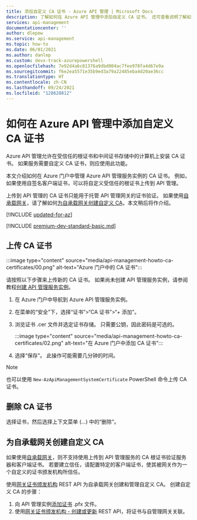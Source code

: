 ```yaml
---
title: 添加自定义 CA 证书 - Azure API 管理 | Microsoft Docs
description: 了解如何在 Azure API 管理中添加自定义 CA 证书。 还可查看说明了解如何删除证书。
services: api-management
documentationcenter: ''
author: dlepow
ms.service: api-management
ms.topic: how-to
ms.date: 06/01/2021
ms.author: danlep
ms.custom: devx-track-azurepowershell
ms.openlocfilehash: 7e92d4a6c81376a9dbd004ac7fee978fa4d67e9a
ms.sourcegitcommit: f6e2ea5571e35b9ed3a79a22485eba4d20ae36cc
ms.translationtype: HT
ms.contentlocale: zh-CN
ms.lasthandoff: 09/24/2021
ms.locfileid: "128628812"
---
```

# <a name="how-to-add-a-custom-ca-certificate-in-azure-api-management"></a>如何在 Azure API 管理中添加自定义 CA 证书

Azure API 管理允许在受信任的根证书和中间证书存储中的计算机上安装 CA 证书。 如果服务需要自定义 CA 证书，则应使用此功能。

本文介绍如何在 Azure 门户中管理 Azure API 管理服务实例的 CA 证书。 例如，如果使用自签名客户端证书，可以将自定义受信任的根证书上传到 API 管理。 

上传到 API 管理的 CA 证书只能用于托管 API 管理网关的证书验证。 如果使用[自承载网关](self-hosted-gateway-overview.md)，请了解如何[为自承载网关创建自定义 CA](#create-custom-ca-for-self-hosted-gateway)，本文稍后将作介绍。

[!INCLUDE [updated-for-az](../../includes/updated-for-az.md)]

[!INCLUDE [premium-dev-standard-basic.md](../../includes/api-management-availability-premium-dev-standard-basic.md)]

## <a name="upload-a-ca-certificate"></a><a name="step1"> </a>上传 CA 证书

:::image type="content" source="media/api-management-howto-ca-certificates/00.png" alt-text="Azure 门户中的 CA 证书":::

请按照以下步骤来上传新的 CA 证书。 如果尚未创建 API 管理服务实例，请参阅教程[创建 API 管理服务实例](get-started-create-service-instance.md)。

1. 在 Azure 门户中导航到 Azure API 管理服务实例。

1. 在菜单的“安全”下，选择“证书”>“CA 证书”>“+ 添加”。

1. 浏览证书 .cer 文件并选定证书存储。 只需要公钥，因此密码是可选的。

    :::image type="content" source="media/api-management-howto-ca-certificates/02.png" alt-text="在 Azure 门户中添加 CA 证书"::: 

1. 选择“保存”。  此操作可能需要几分钟的时间。

> [!NOTE]
> 也可以使用 `New-AzApiManagementSystemCertificate` PowerShell 命令上传 CA 证书。

## <a name="delete-a-ca-certificate"></a><a name="step1a"> </a>删除 CA 证书

选择证书，然后选择上下文菜单 (...) 中的“删除”。

## <a name="create-custom-ca-for-self-hosted-gateway"></a>为自承载网关创建自定义 CA 

如果使用[自承载网关](self-hosted-gateway-overview.md)，则不支持使用上传到 API 管理服务的 CA 根证书验证服务器和客户端证书。 若要建立信任，请配置特定的客户端证书，使其被网关作为一个自定义的证书颁发机构所信任。

使用[网关证书颁发机构](/rest/api/apimanagement/2021-01-01-preview/gateway-certificate-authority) REST API 为自承载网关创建和管理自定义 CA。 创建自定义 CA 的步骤：

1. 向 API 管理实例[添加证书](api-management-howto-mutual-certificates.md) .pfx 文件。
1. 使用[网关证书颁发机构 - 创建或更新](/rest/api/apimanagement/2021-01-01-preview/gateway-certificate-authority/create-or-update) REST API，将证书与自管理网关关联。

[Upload a CA certificate]: #step1
[Delete a CA certificate]: #step1a
